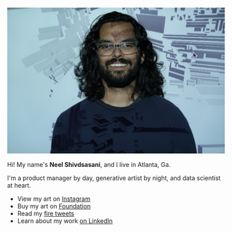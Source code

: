 ![sup fam](profile.JPG)

Hi! My name's **Neel Shivdsasani**, and I live in Atlanta, Ga.

I'm a product manager by day, generative artist by night, and data scientist at heart.

* View my art on [Instagram](https://instagram.com/neel.shivdasani)
* Buy my art on [Foundation](https://foundation.app/0xB981c2ca4682EB4Aa5b1856de35B6dF385a54DA6)
* Read my [fire tweets](https://twitter.com/dataneel)
* Learn about my work [on LinkedIn](https://www.linkedin.com/in/neelshivdasani/)
